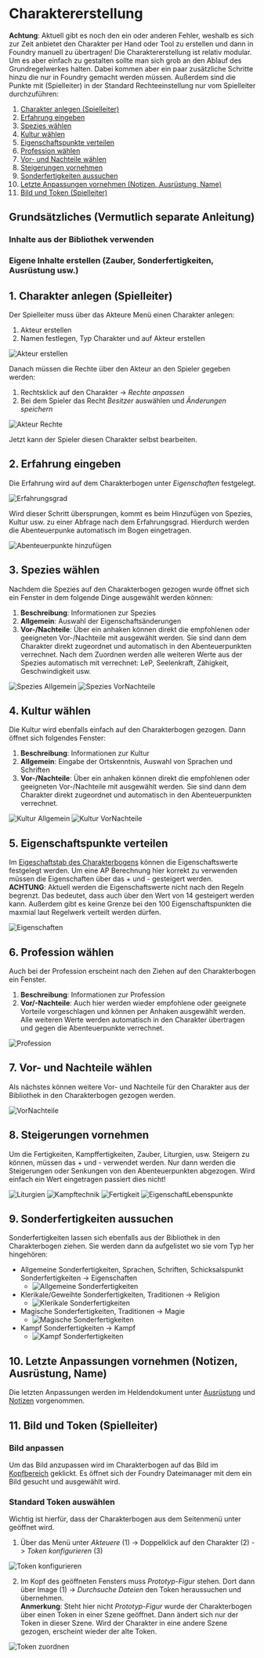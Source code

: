 # Charaktererstellung
**Achtung**: Aktuell gibt es noch den ein oder anderen Fehler, weshalb es sich zur Zeit anbietet den Charakter per Hand oder Tool zu erstellen und dann in Foundry 
manuell zu übertragen!
Die Charaktererstellung ist relativ modular. Um es aber einfach zu gestalten sollte man sich grob an den Ablauf des Grundregelwerkes halten. Dabei kommen aber ein paar zusätzliche Schritte hinzu die nur in Foundry gemacht werden müssen. Außerdem sind die Punkte mit (Spielleiter) in der Standard Rechteeinstellung nur vom Spielleiter durchzuführen:
1. [Charakter anlegen (Spielleiter)](https://github.com/Plushtoast/dsa5-foundryVTT-wiki/blob/master/ger_Charaktererstellung.md#1-charakter-anlegen-spielleiter)
2. [Erfahrung eingeben](https://github.com/Plushtoast/dsa5-foundryVTT-wiki/blob/master/ger_Charaktererstellung.md#2-erfahrung-eingeben)
3. [Spezies wählen](https://github.com/Plushtoast/dsa5-foundryVTT-wiki/blob/master/ger_Charaktererstellung.md#3-spezies-w%C3%A4hlen)
4. [Kultur wählen](https://github.com/Plushtoast/dsa5-foundryVTT-wiki/blob/master/ger_Charaktererstellung.md#4-kultur-w%C3%A4hlen)
5. [Eigenschaftspunkte verteilen](https://github.com/Plushtoast/dsa5-foundryVTT-wiki/blob/master/ger_Charaktererstellung.md#5-eigenschaftspunkte-verteilen)
6. [Profession wählen](https://github.com/Plushtoast/dsa5-foundryVTT-wiki/blob/master/ger_Charaktererstellung.md#6-profession-w%C3%A4hlen)
7. [Vor- und Nachteile wählen](https://github.com/Plushtoast/dsa5-foundryVTT-wiki/blob/master/ger_Charaktererstellung.md#7-vor--und-nachteile-w%C3%A4hlen)
8. [Steigerungen vornehmen](https://github.com/Plushtoast/dsa5-foundryVTT-wiki/blob/master/ger_Charaktererstellung.md#8-steigerungen-vornehmen)
9. [Sonderfertigkeiten aussuchen](https://github.com/Plushtoast/dsa5-foundryVTT-wiki/blob/master/ger_Charaktererstellung.md#9-sonderfertigkeiten-aussuchen)
10. [Letzte Anpassungen vornehmen (Notizen, Ausrüstung, Name)](https://github.com/Plushtoast/dsa5-foundryVTT-wiki/blob/master/ger_Charaktererstellung.md#10-letzte-anpassungen-vornehmen-notizen-ausr%C3%BCstung-name)
11. [Bild und Token (Spielleiter)](https://github.com/Plushtoast/dsa5-foundryVTT-wiki/blob/master/ger_Charaktererstellung.md#11-bild-und-token-spielleiter) 

## Grundsätzliches (Vermutlich separate Anleitung)
### Inhalte aus der Bibliothek verwenden
### Eigene Inhalte erstellen (Zauber, Sonderfertigkeiten, Ausrüstung usw.)

## 1. Charakter anlegen (Spielleiter)
Der Spielleiter muss über das Akteure Menü einen Charakter anlegen:
1. Akteur erstellen
2. Namen festlegen, Typ Charakter und auf Akteur erstellen  
    
![Akteur erstellen](https://user-images.githubusercontent.com/80099175/112155744-e32bc400-8be5-11eb-97ba-02d49c812720.png)  

Danach müssen die Rechte über den Akteur an den Spieler gegeben werden: 
1. Rechtsklick auf den Charakter -> *Rechte anpassen*
2. Bei dem Spieler das Recht *Besitzer* auswählen und *Änderungen speichern*  
  
![Akteur Rechte](https://user-images.githubusercontent.com/80099175/112156197-4ddcff80-8be6-11eb-8fbf-676be85cb2c4.png)  

Jetzt kann der Spieler diesen Charakter selbst bearbeiten.

## 2. Erfahrung eingeben
Die Erfahrung wird auf dem Charakterbogen unter *Eigenschaften* festgelegt.  
  
![Erfahrungsgrad](https://user-images.githubusercontent.com/80099175/112157133-30f4fc00-8be7-11eb-8aed-4d167ffb4ae1.png)

Wird dieser Schritt übersprungen, kommt es beim Hinzufügen von Spezies, Kultur usw. zu einer Abfrage nach dem Erfahrungsgrad. Hierdurch werden die Abenteuerpunke automatisch im Bogen eingetragen. 
  
![Abenteuerpunkte hinzufügen](https://user-images.githubusercontent.com/80099175/112157700-c7c1b880-8be7-11eb-8f16-56b24cc9e6af.png)

## 3. Spezies wählen
Nachdem die Spezies auf den Charakterbogen gezogen wurde öffnet sich ein Fenster in dem folgende Dinge ausgewählt werden können:
1. **Beschreibung**: Informationen zur Spezies
2. **Allgemein**: Auswahl der Eigenschaftsänderungen
3. **Vor-/Nachteile**: Über ein anhaken können direkt die empfohlenen oder geeigneten Vor-/Nachteile mit ausgewählt werden. Sie sind dann dem Charakter direkt zugeordnet und automatisch in den Abenteuerpunkten verrechnet. 
Nach dem Zuordnen werden alle weiteren Werte aus der Spezies automatisch mit verrechnet: LeP, Seelenkraft, Zähigkeit, Geschwindigkeit usw.  
   
![Spezies Allgemein](https://user-images.githubusercontent.com/80099175/112458313-f319e400-8d5c-11eb-8e0d-53171c5dc38c.png)
![Spezies VorNachteile](https://user-images.githubusercontent.com/80099175/112458128-c239af00-8d5c-11eb-9d56-b43085d061e7.png)

## 4. Kultur wählen
Die Kultur wird ebenfalls einfach auf den Charakterbogen gezogen. Dann öffnet sich folgendes Fenster:
1. **Beschreibung**: Informationen zur Kultur
2. **Allgemein**: Eingabe der Ortskenntnis, Auswahl von Sprachen und Schriften
3. **Vor-/Nachteile**: Über ein anhaken können direkt die empfohlenen oder geeigneten Vor-/Nachteile mit ausgewählt werden. Sie sind dann dem Charakter direkt zugeordnet und automatisch in den Abenteuerpunkten verrechnet.  
  
![Kultur Allgemein](https://user-images.githubusercontent.com/80099175/112459951-adf6b180-8d5e-11eb-876d-7fda17f45033.png)
![Kultur VorNachteile](https://user-images.githubusercontent.com/80099175/112460234-f4e4a700-8d5e-11eb-88e0-383c9c9c9de7.png)

## 5. Eigenschaftspunkte verteilen
Im [Eigeschaftstab des Charakterbogens](https://github.com/Plushtoast/dsa5-foundryVTT-wiki/blob/master/ger_Charakterbogen.md#4-eigenschaften) können die Eigenschaftswerte festgelegt werden. Um eine AP Berechnung hier korrekt zu verwenden müssen die Eigenschaften über das + und - gesteigert werden.  
**ACHTUNG**: Aktuell werden die Eigenschaftswerte nicht nach den Regeln begrenzt. Das bedeutet, dass auch über den Wert von 14 gesteigert werden kann. Außerdem gibt es keine Grenze bei den 100 Eigenschaftspunkten die maxmial laut Regelwerk verteilt werden dürfen.  
  
![Eigenschaften](https://user-images.githubusercontent.com/80099175/112467092-e601f280-8d66-11eb-8b62-916bca0cc4d0.png)

## 6. Profession wählen
Auch bei der Profession erscheint nach den Ziehen auf den Charakterbogen ein Fenster.
1. **Beschreibung**: Informationen zur Profession
2. **Vor/-Nachteile**: Auch hier werden wieder empfohlene oder geeignete Vorteile vorgeschlagen und können per Anhaken ausgewählt werden.  
Alle weiteren Werte werden automatisch in den Charakter übertragen und gegen die Abenteuerpunkte verrechnet.  
  
![Profession](https://user-images.githubusercontent.com/80099175/112469186-76d9cd80-8d69-11eb-85a6-0d4be54ecdbb.png)  

## 7. Vor- und Nachteile wählen
Als nächstes können weitere Vor- und Nachteile für den Charakter aus der Bibliothek in den Charakterbogen gezogen werden.  
  
![VorNachteile](https://user-images.githubusercontent.com/80099175/112469777-24e57780-8d6a-11eb-8b6b-4e9f4c6920df.png)   

## 8. Steigerungen vornehmen
Um die Fertigkeiten, Kampffertigkeiten, Zauber, Liturgien, usw. Steigern zu können, müssen das + und - verwendet werden. Nur dann werden die Steigerungen oder Senkungen von den Abenteuerpunkten abgezogen. Wird einfach ein Wert eingetragen passiert dies nicht!  
  
![Liturgien](https://user-images.githubusercontent.com/80099175/112470154-9c1b0b80-8d6a-11eb-992f-2b38d0efee6e.png) ![Kampftechnik](https://user-images.githubusercontent.com/80099175/112470221-b3f28f80-8d6a-11eb-9264-38ef37412532.png) ![Fertigkeit](https://user-images.githubusercontent.com/80099175/112470303-cbca1380-8d6a-11eb-9267-3051b1505747.png) ![EigenschaftLebenspunkte](https://user-images.githubusercontent.com/80099175/112470404-e7cdb500-8d6a-11eb-9f56-24482e90e764.png)  

## 9. Sonderfertigkeiten aussuchen
Sonderfertigkeiten lassen sich ebenfalls aus der Bibliothek in den Charakterbogen ziehen. Sie werden dann da aufgelistet wo sie vom Typ her hingehören:
* Allgemeine Sonderfertigkeiten, Sprachen, Schriften, Schicksalspunkt Sonderfertigkeiten -> Eigenschaften
  * ![Allgemeine Sonderfertigkeiten](https://user-images.githubusercontent.com/80099175/112471275-f9638c80-8d6b-11eb-9a7e-b4237e026700.png)
* Klerikale/Geweihte Sonderfertigkeiten, Traditionen -> Religion
  * ![Klerikale Sonderfertigkeiten](https://user-images.githubusercontent.com/80099175/112471320-07b1a880-8d6c-11eb-834d-4a46cadc46c4.png)
* Magische Sonderfertigkeiten, Traditionen -> Magie
  * ![Magische Sonderfertigkeiten](https://user-images.githubusercontent.com/80099175/112471050-b6091e00-8d6b-11eb-9753-5a07ed08f2f4.png) 
* Kampf Sonderfertigkeiten -> Kampf
  * ![Kampf Sonderfertigkeiten](https://user-images.githubusercontent.com/80099175/112471191-de911800-8d6b-11eb-944b-891abd205e40.png)

## 10. Letzte Anpassungen vornehmen (Notizen, Ausrüstung, Name)
Die letzten Anpassungen werden im Heldendokument unter [Ausrüstung](https://github.com/Plushtoast/dsa5-foundryVTT-wiki/blob/master/ger_Charakterbogen.md#5-ausr%C3%BCstung) und [Notizen](https://github.com/Plushtoast/dsa5-foundryVTT-wiki/blob/master/ger_Charakterbogen.md#7-notizen) vorgenommen.

## 11. Bild und Token (Spielleiter)
### Bild anpassen
Um das Bild anzupassen wird im Charakterbogen auf das Bild im [Kopfbereich](https://github.com/Plushtoast/dsa5-foundryVTT-wiki/blob/master/ger_Charakterbogen.md#1-kopfbereich) geklickt. Es öffnet sich der Foundry Dateimanager mit dem ein Bild gesucht und ausgewählt wird.  

### Standard Token auswählen
Wichtig ist hierfür, dass der Charakterbogen aus dem Seitenmenü unter geöffnet wird.
1. Über das Menü unter *Akteuere* (1) -> Doppelklick auf den Charakter (2) -> *Token konfigurieren* (3)  

![Token konfigurieren](https://user-images.githubusercontent.com/80099175/112472976-11d4a680-8d6e-11eb-803d-a9ccab15cb70.png)  

2. Im Kopf des geöffneten Fensters muss *Prototyp-Figur* stehen. Dort dann über Image (1) -> *Durchsuche Dateien* den Token heraussuchen und übernehmen.  
**Anmerkung**: Steht hier nicht *Prototyp-Figur* wurde der Charakterbogen über einen Token in einer Szene geöffnet. Dann ändert sich nur der Token in dieser Szene. Wird der Charakter in eine andere Szene gezogen, erscheint wieder der alte Token.   

![Token zuordnen](https://user-images.githubusercontent.com/80099175/112473291-73951080-8d6e-11eb-9618-975a933dc282.png)  
